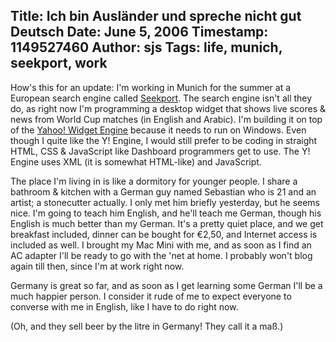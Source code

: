 Title: Ich bin Ausländer und spreche nicht gut Deutsch
Date: June 5, 2006
Timestamp: 1149527460
Author: sjs
Tags: life, munich, seekport, work
----

How's this for an update: I'm working in Munich for the summer at a European search engine called <a href="http://www.seekport.co.uk/">Seekport</a>. The search engine isn't all they do, as right now I'm programming a desktop widget that shows live scores &amp; news from World Cup matches (in English and Arabic). I'm building it on top of the <a href="http://widgets.yahoo.com/">Yahoo! Widget Engine</a> because it needs to run on Windows. Even though I quite like the Y! Engine, I would still prefer to be coding in straight HTML, CSS & JavaScript like Dashboard programmers get to use. The Y! Engine uses XML (it is somewhat HTML-like) and JavaScript.

The place I'm living in is like a dormitory for younger people. I share a bathroom & kitchen with a German guy named Sebastian who is 21 and an artist; a stonecutter actually. I only met him briefly yesterday, but he seems nice. I'm going to teach him English, and he'll teach me German, though his English is much better than my German. It's a pretty quiet place, and we get breakfast included, dinner can be bought for €2,50, and Internet access is included as well. I brought my Mac Mini with me, and as soon as I find an AC adapter I'll be ready to go with the 'net at home. I probably won't blog again till then, since I'm at work right now.

Germany is great so far, and as soon as I get learning some German I'll be a much happier person. I consider it rude of me to expect everyone to converse with me in English, like I have to do right now.

(Oh, and they sell beer by the litre in Germany! They call it a maß.)
